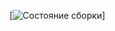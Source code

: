 [![Состояние сборки](https://ci.appveyor.com/api/projects/status/s32hkil0m7kcv8r4/branch/mai?svg=true)]